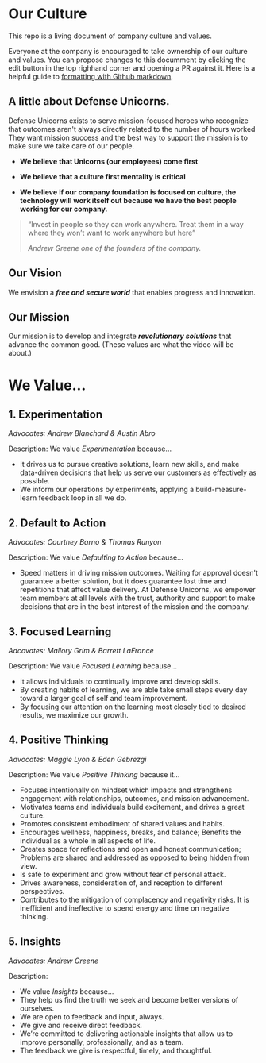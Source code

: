 # Our Culture
This repo is a living document of company culture and values.

Everyone at the company is encouraged to take ownership of our culture and values. You can propose changes to this documment by clicking the edit button in the top righhand corner and opening a PR against it. Here is a helpful guide to [formatting with Github markdown](https://docs.github.com/en/get-started/writing-on-github/getting-started-with-writing-and-formatting-on-github/basic-writing-and-formatting-syntax).

## A little about Defense Unicorns.
Defense Unicorns exists to serve mission-focused heroes who recognize that outcomes aren't always directly related to the number of hours worked
They want mission success and the best way to support the mission is to make sure we take care of our people.

- **We believe that Unicorns (our employees) come first**

- **We believe that a culture first mentality is critical**

- **We believe If our company foundation is focused on culture, the technology will work itself out because we have the best people working for our company.**


> “Invest in people so they can work anywhere. Treat them in a way where they won’t want to work anywhere but here” 
> 
> *Andrew Greene one of the founders of the company.*

## Our Vision

We envision a ***free and secure world*** that enables progress and innovation.

## Our Mission

Our mission is to develop and integrate ***revolutionary solutions*** that advance the common good. (These values are what the  video will be about.)

# We Value...

## 1. Experimentation

*Advocates: Andrew Blanchard & Austin Abro*

Description: 
We value *Experimentation* because...
- It drives us to pursue creative solutions, learn new skills, and make data-driven decisions that help us serve our customers as effectively as possible. 
- We inform our operations by experiments, applying a build-measure-learn feedback loop in all we do.

## 2. Default to Action

*Advocates: Courtney Barno & Thomas Runyon*

Description: We value *Defaulting to Action* because...
- Speed matters in driving mission outcomes. Waiting for approval doesn't guarantee a better solution, but it does guarantee lost time and repetitions that affect value delivery. At Defense Unicorns, we empower team members at all levels with the trust, authority and support to make decisions that are in the best interest of the mission and the company.

## 3. Focused Learning

*Adcovates: Mallory Grim & Barrett LaFrance*

Description: We value *Focused Learning* because...
- It allows individuals to continually improve and develop skills.
- By creating habits of learning, we are able take small steps every day toward a larger goal of self and team improvement.
- By focusing our attention on the learning most closely tied to desired results, we maximize our growth.

## 4. Positive Thinking

*Advocates: Maggie Lyon & Eden Gebrezgi*

Description:
We value *Positive Thinking* because it...
- Focuses intentionally on mindset which impacts and strengthens engagement with relationships, outcomes, and mission advancement.
- Motivates teams and individuals build excitement, and drives a great culture.
- Promotes consistent embodiment of shared values and habits.
- Encourages wellness, happiness, breaks, and balance; Benefits the individual as a whole in all aspects of life.
- Creates space for reflections and open and honest communication; Problems are shared and addressed as opposed to being hidden from view.
- Is safe to experiment and grow without fear of personal attack.
- Drives awareness, consideration of, and reception to different perspectives.
- Contributes to the mitigation of complacency and negativity risks. It is inefficient and ineffective to spend energy and time on negative thinking.

## 5. Insights

*Advocates: Andrew Greene*

Description:
- We value *Insights* because...
- They help us find the truth we seek and become better versions of ourselves.
- We are open to feedback and input, always.
- We give and receive direct feedback.
- We’re committed to delivering actionable insights that allow us to improve personally, professionally, and as a team.
- The feedback we give is respectful, timely, and thoughtful.
